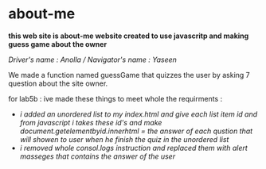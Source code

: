 # about-me
**this web site is about-me website created to use javascritp and making guess game about the owner**

_Driver's name : Anolla / Navigator's name : Yaseen_

We made a function named guessGame that quizzes the user by asking 7 question about the site owner.

for lab5b : ive made these things to meet whole the requirments :
+ _i added an unordered list to my index.html and give each list item id and from javascript i takes these id's and make 
document.getelementbyid.innerhtml = the answer of each qustion that will showen to user when he finish the quiz in the unordered list_
+ _i removed whole consol.logs instruction and replaced them with alert masseges that contains the answer of the user_
